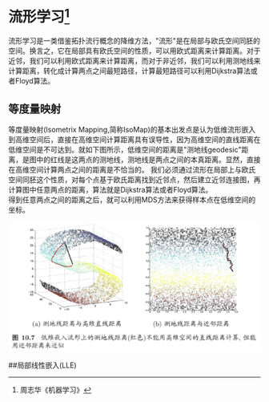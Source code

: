 # 流形学习[^1]

流形学习是一类借鉴拓扑流行概念的降维方法，"流形"是在局部与欧氏空间同胚的空间。换言之，它在局部具有欧氏空间的性质，可以用欧式距离来计算距离。对于近邻，我们可以利用欧式距离来计算距离，而对于非近邻，我们可以利用测地线来计算距离，转化成计算两点之间最短路径，计算最短路径可以利用Dijkstra算法或者Floyd算法。

## 等度量映射
等度量映射(Isometrix Mapping,简称IsoMap)的基本出发点是认为低维流形嵌入到高维空间后，直接在高维空间计算距离具有误导性，因为高维空间的直线距离在低维空间是不可达到。就如下图所示，低维空间的距离是"测地线geodesic"距离，是图中的红线是这两点的测地线，测地线是两点之间的本真距离。显然，直接在高维空间计算两点之间的距离是不恰当的。 
我们必须通过流形在局部上与欧氏空间同胚这个性质，对每个点基于欧氏距离找到近邻点，然后建立近邻连接图，再计算图中任意两点的距离，算法就是Dijkstra算法或者Floyd算法。  
得到任意两点之间的距离之后，就可以利用MDS方法来获得样本点在低维空间的坐标。


![](/assets/Isometric_Mapping.png)

##局部线性嵌入(LLE)


[^1]: 周志华《机器学习》


